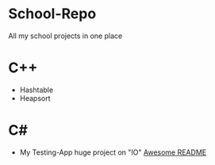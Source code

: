 # School-Repo
All my school projects in one place

# C++
- Hashtable
- Heapsort

# C#
- My Testing-App huge project on "IO"
[Awesome README](https://github.com/sagidev/AplikacjaTestujaca)
